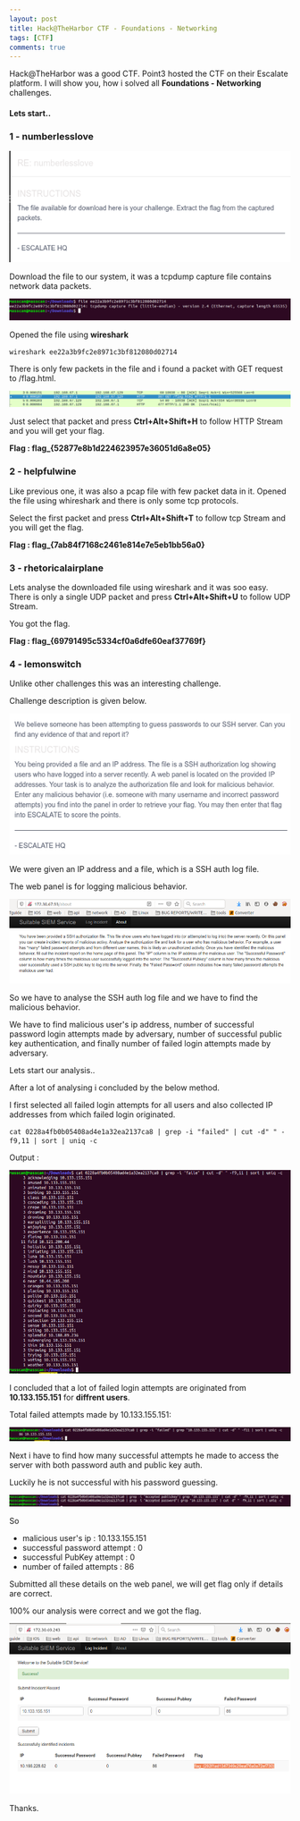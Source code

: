 ```yaml
---
layout: post
title: Hack@TheHarbor CTF - Foundations - Networking 
tags: [CTF]
comments: true
---
```


Hack@TheHarbor was a good CTF. Point3 hosted the CTF on their Escalate platform. I will show you, how  i solved all **Foundations - Networking** challenges.

#### Lets start..


### 1 - numberlesslove

![Crepe](https://raw.githubusercontent.com/Masscan/masscan.github.io/master/assets/img/numb1.png)

Download the file to our system, it was a tcpdump capture file contains network data packets.

![Crepe](https://raw.githubusercontent.com/Masscan/masscan.github.io/master/assets/img/numb2.png)

Opened the file using **wireshark**

~~~
wireshark ee22a3b9fc2e8971c3bf812080d02714
~~~

There is only few packets in the file and i found a packet with GET request to /flag.html.

![Crepe](https://raw.githubusercontent.com/Masscan/masscan.github.io/master/assets/img/numb3.png)

Just select that packet and press **Ctrl+Alt+Shift+H** to follow HTTP Stream and you will get your flag.

**Flag  : flag_{52877e8b1d224623957e36051d6a8e05}**

### 2 - helpfulwine

Like previous one, it was also a pcap file with few packet data in it. Opened the file using whireshark and there is only some tcp protocols.

Select the first packet and press **Ctrl+Alt+Shift+T** to follow tcp Stream and you will get the flag.

**Flag : flag_{7ab84f7168c2461e814e7e5eb1bb56a0}**

### 3 - rhetoricalairplane

Lets analyse the downloaded file using wireshark and it was soo easy. There is only a single UDP packet and press **Ctrl+Alt+Shift+U** to follow UDP Stream.

You got the flag.

**Flag : flag_{69791495c5334cf0a6dfe60eaf37769f}**

### 4 - lemonswitch 

Unlike other challenges this was an interesting challenge.

Challenge description is given below.

![Crepe](https://raw.githubusercontent.com/Masscan/masscan.github.io/master/assets/img/lemon1.png)

We were given an IP address and a file, which is a SSH auth log file.

The web panel is for logging malicious behavior.

![Crepe](https://raw.githubusercontent.com/Masscan/masscan.github.io/master/assets/img/lemon2.png)

So we have to analyse the SSH auth log file and we have to find the malicious behavior.

We have to find malicious user's ip address, number of successful password login attempts made by adversary, number of successful public key authentication, and finally number of failed login attempts made by adversary.

Lets start our analysis..

After a lot of analysing i concluded by the below method.

I first selected all failed login attempts for all users and also collected IP addresses from which failed login originated.

~~~
cat 0228a4fb0b05408ad4e1a32ea2137ca8 | grep -i "failed" | cut -d" " -f9,11 | sort | uniq -c
~~~

Output : 

![Crepe](https://raw.githubusercontent.com/Masscan/masscan.github.io/master/assets/img/lemon3.png)

I concluded that a lot of failed login attempts are originated from **10.133.155.151** for **diffrent users**.

Total failed attempts made by 10.133.155.151:

![Crepe](https://raw.githubusercontent.com/Masscan/masscan.github.io/master/assets/img/lemon4.png)

Next i have to find how many successful attempts he made to access the server with both password auth and public key auth.

Luckily he is not successful with his password guessing.

![Crepe](https://raw.githubusercontent.com/Masscan/masscan.github.io/master/assets/img/lemon5.png)

So

* malicious user's ip : 10.133.155.151
* successful password attempt : 0
* successful PubKey attempt : 0
* number of failed attempts : 86

Submitted all these details on the web panel, we will get flag only if details are correct.

100% our analysis were correct and we got the flag.

![Crepe](https://raw.githubusercontent.com/Masscan/masscan.github.io/master/assets/img/lemon6.png)

Thanks.
